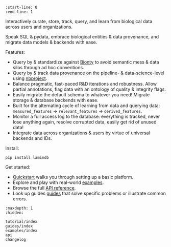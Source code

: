 ```{include} ../README.md
:start-line: 0
:end-line: 1
```

Interactively curate, store, track, query, and learn from biological data across users and organizations.

Speak SQL & pydata, embrace biological entities & data provenance, and migrate data models & backends with ease.

Features:

- Query by & standardize against [Bionty](https://lamin.ai/bionty) to avoid semantic mess & data silos through ad hoc conventions.
- Query by & track data provenance on the pipeline- & data-science-level using [nbproject](https://lamin.ai/nbproject).
- Balance pragmatic, fast-paced R&D iterations and robustness. Allow partial annotations, flag data with an ontology of quality & integrity flags.
- Easily migrate the default schema to whatever you need! Migrate storage & database backends with ease.
- Built for the alternating cycle of learning from data and querying data: `measured_features` -> `relevant_features` -> `derived_features`.
- Monitor a full access log to the database: everything is tracked, never lose anything again, resolve corrupted data, easily get rid of unused data!
- Integrate data across organizations & users by virtue of universal backends and IDs.

Install:

```
pip install lamindb
```

Get started:

- [Quickstart](tutorial/quickstart) walks you through setting up a basic platform.
- Explore and play with real-world [examples](examples/index).
- Browse the full [API reference](api).
- Look up guides [guides](guides/index) that solve specific problems or illustrate common errors.

```{toctree}
:maxdepth: 1
:hidden:

tutorial/index
guides/index
examples/index
api
changelog
```
